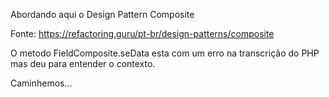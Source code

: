 Abordando aqui o Design Pattern Composite

Fonte: https://refactoring.guru/pt-br/design-patterns/composite

O metodo FieldComposite.seData esta com um erro na transcrição do PHP mas deu para entender o contexto.

Caminhemos...